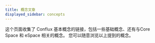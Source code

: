 ```yaml
---
title: 概念文章
displayed_sidebar: concepts
---
```


这个页面收集了 Conflux 基本概念的链接，包括一些基础概念、还有与Core Space 和 eSpace 相关的概念。 您可以随意浏览以上提到的概念。
